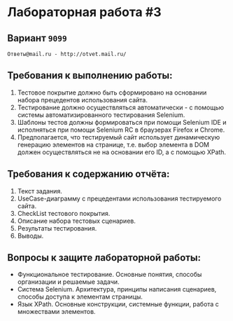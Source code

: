 # Лабораторная работа #3

## Вариант `9099`
` Ответы@mail.ru - http://otvet.mail.ru/ `

## Требования к выполнению работы:
1. Тестовое покрытие должно быть сформировано на основании набора прецедентов использования сайта.
2. Тестирование должно осуществляться автоматически - с помощью системы автоматизированного тестирования Selenium.
3. Шаблоны тестов должны формироваться при помощи Selenium IDE и исполняться при помощи Selenium RC в браузерах Firefox и Chrome.
4. Предполагается, что тестируемый сайт использует динамическую генерацию элементов на странице, т.е. выбор элемента в DOM должен осуществляться не на основании его ID, а с помощью XPath.


## Требования к содержанию отчёта:
1. Текст задания.
2. UseCase-диаграмму с прецедентами использования тестируемого сайта.
3. CheckList тестового покрытия.
4. Описание набора тестовых сценариев.
5. Результаты тестирования.
6. Выводы.


## Вопросы к защите лабораторной работы:
+ Функциональное тестирование. Основные понятия, способы организации и решаемые задачи.
+ Система Selenium. Архитектура, принципы написания сценариев, способы доступа к элементам страницы.
+ Язык XPath. Основные конструкции, системные функции, работа с множествами элементов.
